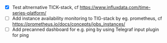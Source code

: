 - [x] Test altnernative TICK-stack, cf https://www.influxdata.com/time-series-platform/
- [ ] Add instance availability monitoring to TIG-stack by eg. prometheus, cf https://prometheus.io/docs/concepts/jobs_instances/
- [ ] Add precanned dashboard for e.g. ping by using Telegraf input plugin for ping
